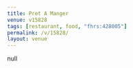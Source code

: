 ```yaml
---
title: Pret A Manger
venue: v15828
tags: [restaurant, food, "fhrs:428005"]
permalink: /v/15828/
layout: venue
---
```

null